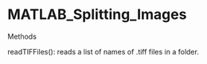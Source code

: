 # MATLAB_Splitting_Images

Methods

readTIFFiles(): reads a list of names of .tiff files in a folder.
